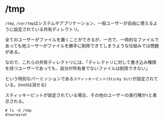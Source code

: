 # /tmp

`/tmp`, `/var/tmp`はシステムやアプリケーション、一般ユーザーが自由に使えるように設定されている共有ディレクトリ。

全てのユーザーがファイルを置くことができるが、一方で、一時的なファイルであっても他ユーザーがファイルを勝手に削除できてしまうような仕組みでは問題がある。

なので、これらの共有ディレクトリには、「ディレクトリに対して書き込み権限を持つユーザーであっても、自分が所有者でないファイルは削除できない」

という特別なパーミッションである`スティッキービット(Sticky bit)`が設定されている。(rootは消せる)

スティッキービットが設定されている場合、その他のユーザーの実行権が`t`と表示される。

```
# ls -d /tmp
drwxrwxrwt
```

